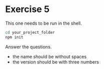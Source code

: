# Exercise 5

This one needs to be run in the shell.

````bash
cd your_project_folder
npm init
````

Answer the questions.
* the name should be without spaces
* the version should be with three numbers